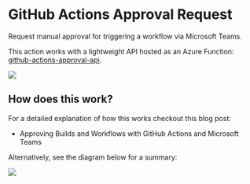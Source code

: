 # GitHub Actions Approval Request

Request manual approval for triggering a workflow via Microsoft Teams.

This action works with a lightweight API hosted as an Azure Function: [github-actions-approval-api](https://github.com/jamesridgway/github-actions-approval-api).

![](https://www.jamesridgway.co.uk/content/images/2022/06/microsoft-teams-adaptive-card-requesting-deploy-approval-1.jpg)

## How does this work?
For a detailed explanation of how this works checkout this blog post:

* Approving Builds and Workflows with GitHub Actions and Microsoft Teams

Alternatively, see the diagram below for a summary:

![](https://www.jamesridgway.co.uk/content/images/2022/06/manual-approval-workflow-using-github-actions-microsoft-teams-and-azure-functions-5.jpg)
